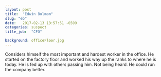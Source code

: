 ```yaml
---
layout: post
title:  "Edwin Bolman"
slug: "eb"
date:   2017-02-13 13:57:51 -0500
categories: suspect
title_job:  "CFO"

background: officeFloor.jpg
---
```

Considers himself the most important and hardest worker in the office. He started on the factory floor and worked his way up the ranks to where he is today. He is fed up with others passing him. Not being heard. He could run the company better.
